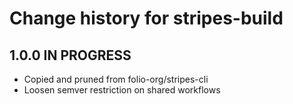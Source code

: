 # Change history for stripes-build

## 1.0.0 IN PROGRESS

* Copied and pruned from folio-org/stripes-cli
* Loosen semver restriction on shared workflows

